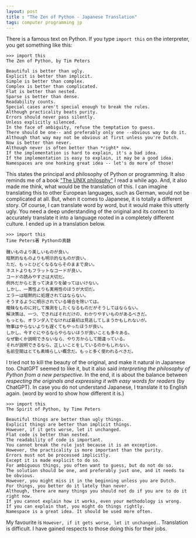 ```yaml
---
layout: post
title : "The Zen of Python - Japanese Translation"
tags: computer programming jp
---
```


There is a famous text on Python.
If you type `import this` on the interpreter, you get something like this:

```
>>> import this
The Zen of Python, by Tim Peters

Beautiful is better than ugly.
Explicit is better than implicit.
Simple is better than complex.
Complex is better than complicated.
Flat is better than nested.
Sparse is better than dense.
Readability counts.
Special cases aren't special enough to break the rules.
Although practicality beats purity.
Errors should never pass silently.
Unless explicitly silenced.
In the face of ambiguity, refuse the temptation to guess.
There should be one-- and preferably only one --obvious way to do it.
Although that way may not be obvious at first unless you're Dutch.
Now is better than never.
Although never is often better than *right* now.
If the implementation is hard to explain, it's a bad idea.
If the implementation is easy to explain, it may be a good idea.
Namespaces are one honking great idea -- let's do more of those!
```

This states the principal and philosophy of Python or programming.
It also reminds me of a book ["The UNIX philosphy"](https://shop.elsevier.com/books/the-unix-philosophy/gancarz/978-0-08-094819-5) I read a while ago.
And, it also made me think, what would be the translation of this.
I can imagine translating this to other European languages, such as German, would not be complicated at all.
But, when it comes to Japanese, it is totally a different story.
Of course, I can translate word by word, but it would make this utterly ugly.
You need a deep understanding of the original and its context to accurately translate it into a language rooted in a completely different culture.
I ended up in a translation below.

```
>>> import this
Time Peters著 Pythonの真髄

醜いものより美しいものが良い。
暗黙的なものよりも明示的なものが良い。
ただ、もっとひどくなるならそのままで良い。
ネストよりもフラットなコードが良い。
コードの読みやすさは大切だ。
例外だからと言って決まりを破ってはいけない。
しかし、一貫性よりも実用性のほうが大切だ。
エラーは暗黙的に処理されてはならない。
そうするように明示されている場合を除いては。
曖昧なものに対して推測をしたくなるものだがそうしてはならない。
解決策は、一つ、できればそれだけの、わかりやすいものがあるべきだ。
もっとも、オランダ人でなければ最初は見逃してしまうかもしれないが。
物事はやらないよりも遅くてもやったほうが良い。
しかし、今すぐにやるならやらないほうが良いことも多々ある。
なぜ動くか説明できないなら、やり方からして間違っている。
それが説明できるなら、正しいことをしているのかもしれない。
名前空間はとても素晴らしい概念だ。もっと多く使われるべきだ。
```

I tried not to kill the beauty of the original, and make it natural in Japanese too.
ChatGPT seemed to like it, but it also said *interpreting the philosophy of Python from a new perspective*.
In the end, it is about the balance between *respecting the originals and expressing it with easy words for readers* (by ChatGPT).
In case you do not understand Japanese, I translate it to English again. (word by word to show how different it is.)

```
>>> import this
The Spirit of Python, by Time Peters

Beautiful things are better than ugly things.
Explicit things are better than implicit things.
However, if it gets worse, let it unchanged.
Flat code is better than nested.
The readability of code is important.
You cannot break the rule just because it is an exception.
However, the practicality is more important than the purity.
Errors must not be processed implicitly.
Except it is made explicit to do so.
For ambiguous things, you often want to guess, but do not do so.
The solution should be one, and preferably just one, and it needs to be obvious.
However, you might miss it in the beginning unless you are Dutch.
For things, you better do it lately than never.
Although, there are many things you should not do if you are to do it right now.
If you cannot explain how it works, even your methodology is wrong.
If you can explain that, you might do things rightly.
Namespace is a great idea. It should be used more often.
```

My favourite is `However, if it gets worse, let it unchanged.`.
Translation is difficult.
I have gained respects to those doing this for their jobs.
